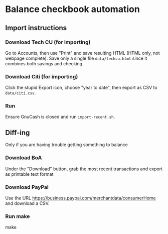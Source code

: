 # Balance checkbook automation

## Import instructions

### Download Tech CU (for importing)

Go to Accounts, then use "Print" and save resulting HTML (HTML only, not webpage
complete). Save only a single file `data/techcu.html` since it combines both
savings and checking.

### Download Citi (for importing)

Click the stupid Export icon,
choose "year to date", then export as CSV to `data/citi.csv`.

### Run

Ensure GnuCash is closed and run `import-recent.sh`.

## Diff-ing

Only if you are having trouble getting something to balance

### Download BoA

Under the "Download" button, grab the most recent transactions and export
as printable text format

### Download PayPal

Use the URL https://business.paypal.com/merchantdata/consumerHome
and download a CSV.

### Run make

make
